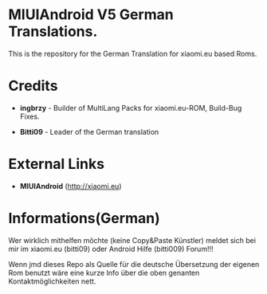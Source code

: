 MIUIAndroid V5 German Translations.
=================
This is the repository for the German Translation for  xiaomi.eu based  Roms.

Credits
=================
* **ingbrzy** - Builder of MultiLang Packs for xiaomi.eu-ROM, Build-Bug Fixes.
 
* **Bitti09** - Leader of  the German translation

External Links
=================
* **MIUIAndroid** (http://xiaomi.eu)

Informations(German)
=================

Wer wirklich mithelfen möchte (keine Copy&Paste  Künstler) meldet sich bei mir  im xiaomi.eu (bitti09) oder Android Hilfe (bitti009) Forum!!!

Wenn jmd dieses Repo als Quelle für die deutsche Übersetzung der eigenen Rom benutzt wäre eine kurze Info  über die oben genanten Kontaktmöglichkeiten nett.
